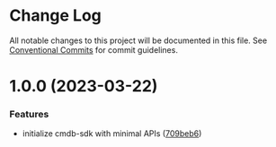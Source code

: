 # Change Log

All notable changes to this project will be documented in this file.
See [Conventional Commits](https://conventionalcommits.org) for commit guidelines.

# 1.0.0 (2023-03-22)


### Features

* initialize cmdb-sdk with minimal APIs ([709beb6](https://github.com/easyops-cn/next-core/commit/709beb608a1eddee57c8eaa7fad01c134c6ddcb1))
